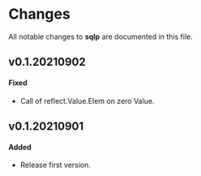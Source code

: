 # Changes

All notable changes to **sqlp** are documented in this file.

## v0.1.20210902

#### Fixed

- Call of reflect.Value.Elem on zero Value.

## v0.1.20210901

#### Added

- Release first version.
